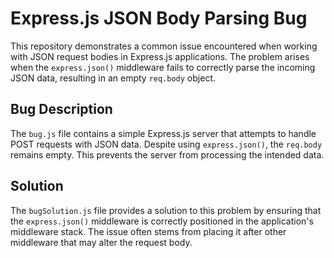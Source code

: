# Express.js JSON Body Parsing Bug

This repository demonstrates a common issue encountered when working with JSON request bodies in Express.js applications. The problem arises when the `express.json()` middleware fails to correctly parse the incoming JSON data, resulting in an empty `req.body` object.

## Bug Description

The `bug.js` file contains a simple Express.js server that attempts to handle POST requests with JSON data.  Despite using `express.json()`, the `req.body` remains empty. This prevents the server from processing the intended data.

## Solution

The `bugSolution.js` file provides a solution to this problem by ensuring that the `express.json()` middleware is correctly positioned in the application's middleware stack.  The issue often stems from placing it after other middleware that may alter the request body.